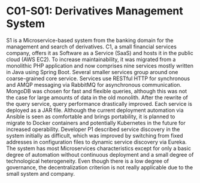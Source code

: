 # C01-S01: Derivatives Management System

S1 is a Microservice-based system from the banking domain for the management and search of derivatives. C1, a small financial services company, offers it as Software as a Service (SaaS) and hosts it in the public cloud (AWS EC2). To increase maintainability, it was migrated from a monolithic PHP application and now comprises nine services mostly written in Java using Spring Boot. Several smaller services group around one coarse-grained core service. Services use RESTful HTTP for synchronous and AMQP messaging via RabbitMQ for asynchronous communication. MongoDB was chosen for fast and flexible queries, although this was not the case for large amounts of data in the old monolith. After the rewrite of the query service, query performance drastically improved. Each service is deployed as a JAR file. Although the current deployment automation via Ansible is seen as comfortable and brings portability, it is planned to migrate to Docker containers and potentially Kubernetes in the future for increased operability. Developer P1 described service discovery in the system initially as difficult, which was improved by switching from fixed addresses in configuration files to dynamic service discovery via Eureka. The system has most Microservices characteristics except for only a basic degree of automation without continuous deployment and a small degree of technological heterogeneity. Even though there is a low degree of governance, the decentralization criterion is not really applicable due to the small system and company.